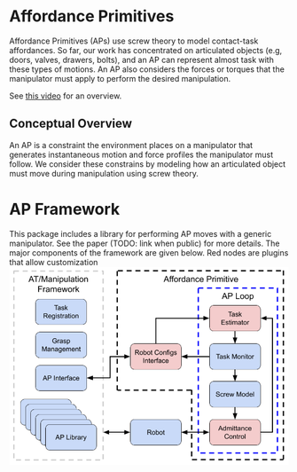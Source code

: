 # Affordance Primitives

Affordance Primitives (APs) use screw theory to model contact-task affordances. So far, our work has concentrated on articulated objects (e.g, doors, valves, drawers, bolts), and an AP can represent almost task with these types of motions. An AP also considers the forces or torques that the manipulator must apply to perform the desired manipulation.

See [this video](https://www.youtube.com/watch?v=3TGl3F_4W_8) for an overview.

## Conceptual Overview
An AP is a constraint the environment places on a manipulator that generates instantaneous motion and force profiles the manipulator must follow. We consider these constrains by modeling how an articulated object must move during manipulation using screw theory.

# AP Framework
This package includes a library for performing AP moves with a generic manipulator. See the paper (TODO: link when public) for more details. The major components of the framework are given below. Red nodes are plugins that allow customization
![ap_framework](doc/images/AP_Framework.png "Affordance Primitive Framework")
